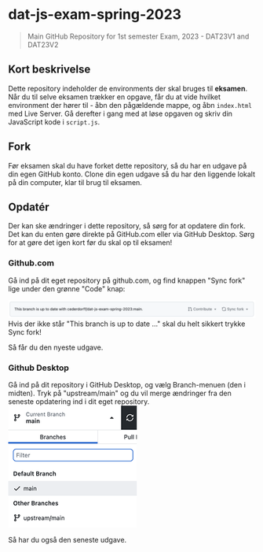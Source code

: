 # dat-js-exam-spring-2023
> Main GitHub Repository for 1st semester Exam, 2023 - DAT23V1 and DAT23V2

## Kort beskrivelse

Dette repository indeholder de environments der skal bruges til **eksamen**. Når du til selve eksamen trækker en opgave, får du at vide hvilket environment der hører til - åbn den pågældende mappe, og åbn `index.html` med Live Server. Gå derefter i gang med at løse opgaven og skriv din JavaScript kode i `script.js`.

## Fork
Før eksamen skal du have forket dette repository, så du har en udgave på din egen GitHub konto. Clone din egen udgave så du har den liggende lokalt på din computer, klar til brug til eksamen.

## Opdatér
Der kan ske ændringer i dette repository, så sørg for at opdatere din fork. Det kan du enten gøre direkte på GitHub.com eller via GitHub Desktop. Sørg for at gøre det igen kort før du skal op til eksamen!

### Github.com
Gå ind på dit eget repository på github.com, og find knappen "Sync fork" lige under den grønne "Code" knap:

![Sync fork bjælke](github-sync-fork.png)
Hvis der ikke står "This branch is up to date ..." skal du helt sikkert trykke Sync fork!

Så får du den nyeste udgave.

### Github Desktop
Gå ind på dit repository i GitHub Desktop, og vælg Branch-menuen (den i midten). Tryk på "upstream/main" og du vil merge ændringer fra den seneste opdatering ind i dit eget repository.
![merge upstream/main](githubdesktop-merge-upstream.png)

Så har du også den seneste udgave.